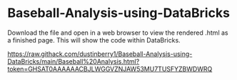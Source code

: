 # Baseball-Analysis-using-DataBricks

Download the file and open in a web browser to view the rendered .html as a finished page. This will show the code within DataBricks.

https://raw.githack.com/dustinberry1/Baseball-Analysis-using-DataBricks/main/Baseball%20Analysis.html?token=GHSAT0AAAAAACBJLWGGVZNJAW53MU7TUSFYZBWDWRQ
